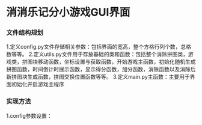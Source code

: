 # 消消乐记分小游戏GUI界面

### 文件结构规划
1.定义config.py文件存储相关参数：包括界面的宽高，整个方格行列个数，总格数等等。
2.定义utils.py文件用于存放基础的类和函数：包括整个消除拼图类，游戏类，拼图块移动函数，坐标设置与获取函数，开始游戏主函数，初始化随机生成拼图函数，时间倒计时展示函数，显示得分函数，加分函数，消除函数以及消除后新拼图块生成函数，拼图交换位置函数等等。
3.定义main.py主函数：主要用于界面初始化开启游戏主程序

### 实现方法
1.config参数设置：
